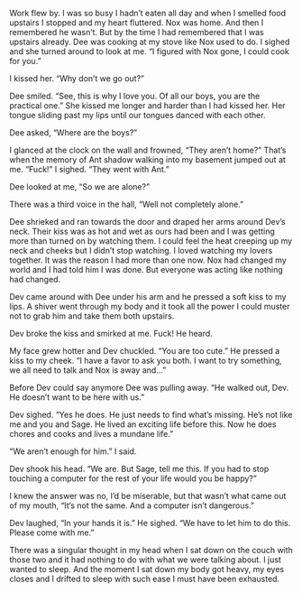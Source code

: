 Work flew by. I was so busy I hadn’t eaten all day and when I smelled food upstairs I stopped and my heart fluttered. Nox was home. And then I remembered he wasn’t. But by the time I had remembered that I was upstairs already. Dee was cooking at my stove like Nox used to do. I sighed and she turned around to look at me. “I figured with Nox gone, I could cook for you.”

I kissed her. “Why don’t we go out?”

Dee smiled. “See, this is why I love you. Of all our boys, you are the practical one.” She kissed me longer and harder than I had kissed her. Her tongue sliding past my lips until our tongues danced with each other.

Dee asked, “Where are the boys?”

I glanced at the clock on the wall and frowned, “They aren’t home?” That’s when the memory of Ant shadow walking into my basement jumped out at me. “Fuck!” I sighed. “They went with Ant.”

Dee looked at me, “So we are alone?”

There was a third voice in the hall, “Well not completely alone.”

Dee shrieked and ran towards the door and draped her arms around Dev’s neck. Their kiss was as hot and wet as ours had been and I was getting more than turned on by watching them. I could feel the heat creeping up my neck and cheeks but I didn’t stop watching. I loved watching my lovers together. It was the reason I had more than one now. Nox had changed my world and I had told him I was done. But everyone was acting like nothing had changed.

Dev came around with Dee under his arm and he pressed a soft kiss to my lips. A shiver went through my body and it took all the power I could muster not to grab him and take them both upstairs.

Dev broke the kiss and smirked at me. Fuck! He heard.

My face grew hotter and Dev chuckled. “You are too cute.” He pressed a kiss to my cheek. “I have a favor to ask you both. I want to try something, we all need to talk and Nox is away and…”

Before Dev could say anymore Dee was pulling away. “He walked out, Dev. He doesn’t want to be here with us.”

Dev sighed. “Yes he does. He just needs to find what’s missing. He’s not like me and you and Sage. He lived an exciting life before this. Now he does chores and cooks and lives a mundane life.”

“We aren’t enough for him.” I said.

Dev shook his head. “We are. But Sage, tell me this. If you had to stop touching a computer for the rest of your life would you be happy?”

I knew the answer was no, I’d be miserable, but that wasn’t what came out of my mouth, “It’s not the same. And a computer isn’t dangerous.”

Dev laughed, “In your hands it is.” He sighed. “We have to let him to do this. Please come with me.”

There was a singular thought in my head when I sat down on the couch with those two and it had nothing to do with what we were talking about. I just wanted to sleep. And the moment I sat down my body got heavy, my eyes closes and I drifted to sleep with such ease I must have been exhausted.